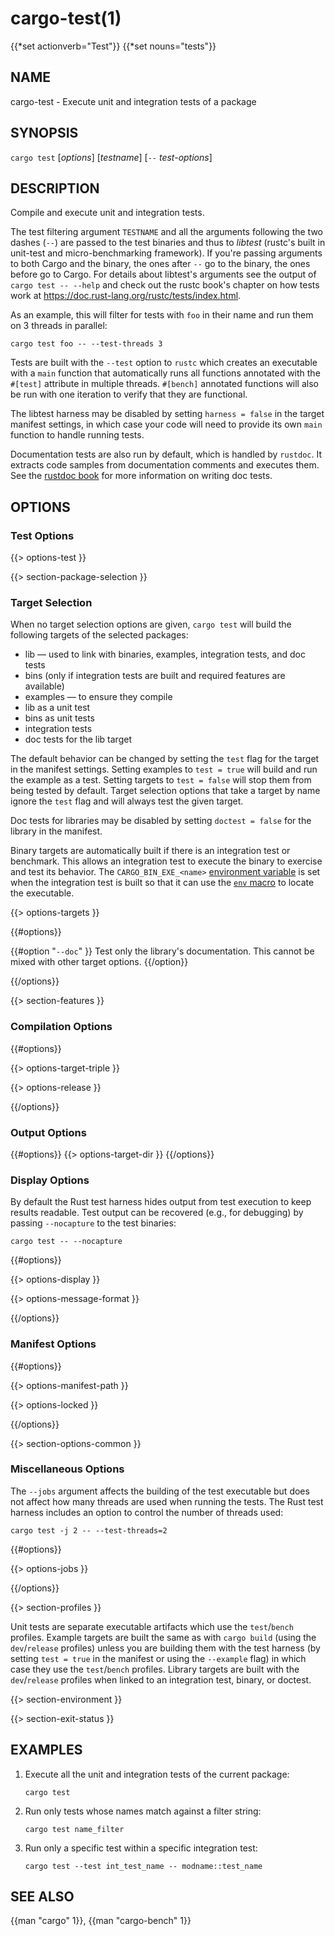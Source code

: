 # cargo-test(1)
{{*set actionverb="Test"}}
{{*set nouns="tests"}}

## NAME

cargo-test - Execute unit and integration tests of a package

## SYNOPSIS

`cargo test` [_options_] [_testname_] [`--` _test-options_]

## DESCRIPTION

Compile and execute unit and integration tests.

The test filtering argument `TESTNAME` and all the arguments following the two
dashes (`--`) are passed to the test binaries and thus to _libtest_ (rustc's
built in unit-test and micro-benchmarking framework).  If you're passing
arguments to both Cargo and the binary, the ones after `--` go to the binary,
the ones before go to Cargo.  For details about libtest's arguments see the
output of `cargo test -- --help` and check out the rustc book's chapter on
how tests work at <https://doc.rust-lang.org/rustc/tests/index.html>.

As an example, this will filter for tests with `foo` in their name and run them
on 3 threads in parallel:

    cargo test foo -- --test-threads 3

Tests are built with the `--test` option to `rustc` which creates an
executable with a `main` function that automatically runs all functions
annotated with the `#[test]` attribute in multiple threads. `#[bench]`
annotated functions will also be run with one iteration to verify that they
are functional.

The libtest harness may be disabled by setting `harness = false` in the target
manifest settings, in which case your code will need to provide its own `main`
function to handle running tests.

Documentation tests are also run by default, which is handled by `rustdoc`. It
extracts code samples from documentation comments and executes them. See the
[rustdoc book](https://doc.rust-lang.org/rustdoc/) for more information on
writing doc tests.

## OPTIONS

### Test Options

{{> options-test }}

{{> section-package-selection }}

### Target Selection

When no target selection options are given, `cargo test` will build the
following targets of the selected packages:

- lib — used to link with binaries, examples, integration tests, and doc tests
- bins (only if integration tests are built and required features are
  available)
- examples — to ensure they compile
- lib as a unit test
- bins as unit tests
- integration tests
- doc tests for the lib target

The default behavior can be changed by setting the `test` flag for the target
in the manifest settings. Setting examples to `test = true` will build and run
the example as a test. Setting targets to `test = false` will stop them from
being tested by default. Target selection options that take a target by name
ignore the `test` flag and will always test the given target.

Doc tests for libraries may be disabled by setting `doctest = false` for the
library in the manifest.

Binary targets are automatically built if there is an integration test or
benchmark. This allows an integration test to execute the binary to exercise
and test its behavior. The `CARGO_BIN_EXE_<name>`
[environment variable](../reference/environment-variables.html#environment-variables-cargo-sets-for-crates)
is set when the integration test is built so that it can use the
[`env` macro](https://doc.rust-lang.org/std/macro.env.html) to locate the
executable.

{{> options-targets }}

{{#options}}

{{#option "`--doc`" }}
Test only the library's documentation. This cannot be mixed with other
target options.
{{/option}}

{{/options}}

{{> section-features }}

### Compilation Options

{{#options}}

{{> options-target-triple }}

{{> options-release }}

{{/options}}

### Output Options

{{#options}}
{{> options-target-dir }}
{{/options}}

### Display Options

By default the Rust test harness hides output from test execution to keep
results readable. Test output can be recovered (e.g., for debugging) by passing
`--nocapture` to the test binaries:

    cargo test -- --nocapture

{{#options}}

{{> options-display }}

{{> options-message-format }}

{{/options}}

### Manifest Options

{{#options}}

{{> options-manifest-path }}

{{> options-locked }}

{{/options}}

{{> section-options-common }}

### Miscellaneous Options

The `--jobs` argument affects the building of the test executable but does not
affect how many threads are used when running the tests. The Rust test harness
includes an option to control the number of threads used:

    cargo test -j 2 -- --test-threads=2

{{#options}}

{{> options-jobs }}

{{/options}}

{{> section-profiles }}

Unit tests are separate executable artifacts which use the `test`/`bench`
profiles. Example targets are built the same as with `cargo build` (using the
`dev`/`release` profiles) unless you are building them with the test harness
(by setting `test = true` in the manifest or using the `--example` flag) in
which case they use the `test`/`bench` profiles. Library targets are built
with the `dev`/`release` profiles when linked to an integration test, binary,
or doctest.

{{> section-environment }}

{{> section-exit-status }}

## EXAMPLES

1. Execute all the unit and integration tests of the current package:

       cargo test

2. Run only tests whose names match against a filter string:

       cargo test name_filter

3. Run only a specific test within a specific integration test:

       cargo test --test int_test_name -- modname::test_name

## SEE ALSO
{{man "cargo" 1}}, {{man "cargo-bench" 1}}

